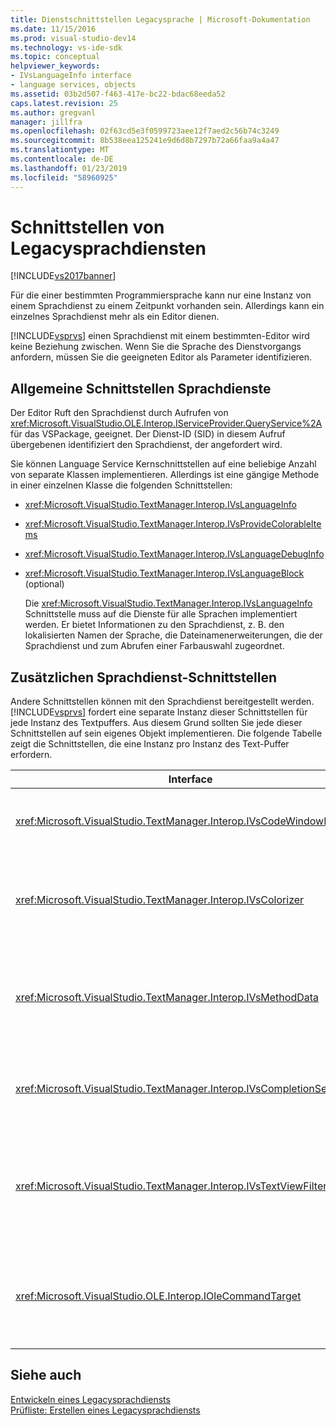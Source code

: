 ```yaml
---
title: Dienstschnittstellen Legacysprache | Microsoft-Dokumentation
ms.date: 11/15/2016
ms.prod: visual-studio-dev14
ms.technology: vs-ide-sdk
ms.topic: conceptual
helpviewer_keywords:
- IVsLanguageInfo interface
- language services, objects
ms.assetid: 03b2d507-f463-417e-bc22-bdac68eeda52
caps.latest.revision: 25
ms.author: gregvanl
manager: jillfra
ms.openlocfilehash: 02f63cd5e3f0599723aee12f7aed2c56b74c3249
ms.sourcegitcommit: 8b538eea125241e9d6d8b7297b72a66faa9a4a47
ms.translationtype: MT
ms.contentlocale: de-DE
ms.lasthandoff: 01/23/2019
ms.locfileid: "58960925"
---
```

# <a name="legacy-language-service-interfaces"></a>Schnittstellen von Legacysprachdiensten
[!INCLUDE[vs2017banner](../../includes/vs2017banner.md)]

Für die einer bestimmten Programmiersprache kann nur eine Instanz von einem Sprachdienst zu einem Zeitpunkt vorhanden sein. Allerdings kann ein einzelnes Sprachdienst mehr als ein Editor dienen.  
  
 [!INCLUDE[vsprvs](../../includes/vsprvs-md.md)] einen Sprachdienst mit einem bestimmten-Editor wird keine Beziehung zwischen. Wenn Sie die Sprache des Dienstvorgangs anfordern, müssen Sie die geeigneten Editor als Parameter identifizieren.  
  
## <a name="common-interfaces-associated-with-language-services"></a>Allgemeine Schnittstellen Sprachdienste  
 Der Editor Ruft den Sprachdienst durch Aufrufen von <xref:Microsoft.VisualStudio.OLE.Interop.IServiceProvider.QueryService%2A> für das VSPackage, geeignet. Der Dienst-ID (SID) in diesem Aufruf übergebenen identifiziert den Sprachdienst, der angefordert wird.  
  
 Sie können Language Service Kernschnittstellen auf eine beliebige Anzahl von separate Klassen implementieren. Allerdings ist eine gängige Methode in einer einzelnen Klasse die folgenden Schnittstellen:  
  
- <xref:Microsoft.VisualStudio.TextManager.Interop.IVsLanguageInfo>  
  
- <xref:Microsoft.VisualStudio.TextManager.Interop.IVsProvideColorableItems>  
  
- <xref:Microsoft.VisualStudio.TextManager.Interop.IVsLanguageDebugInfo>  
  
- <xref:Microsoft.VisualStudio.TextManager.Interop.IVsLanguageBlock> (optional)  
  
  Die <xref:Microsoft.VisualStudio.TextManager.Interop.IVsLanguageInfo> Schnittstelle muss auf die Dienste für alle Sprachen implementiert werden. Er bietet Informationen zu den Sprachdienst, z. B. den lokalisierten Namen der Sprache, die Dateinamenerweiterungen, die der Sprachdienst und zum Abrufen einer Farbauswahl zugeordnet.  
  
## <a name="additional-language-service-interfaces"></a>Zusätzlichen Sprachdienst-Schnittstellen  
 Andere Schnittstellen können mit den Sprachdienst bereitgestellt werden. [!INCLUDE[vsprvs](../../includes/vsprvs-md.md)] fordert eine separate Instanz dieser Schnittstellen für jede Instanz des Textpuffers. Aus diesem Grund sollten Sie jede dieser Schnittstellen auf sein eigenes Objekt implementieren. Die folgende Tabelle zeigt die Schnittstellen, die eine Instanz pro Instanz des Text-Puffer erfordern.  
  
|Interface|Beschreibung|  
|---------------|-----------------|  
|<xref:Microsoft.VisualStudio.TextManager.Interop.IVsCodeWindowManager>|Verwaltet die Zusatzelemente des Code-Fenster, z. B. die Dropdownleiste an. Sie können diese Schnittstelle abrufen, indem Sie mit der <xref:Microsoft.VisualStudio.TextManager.Interop.IVsLanguageInfo.GetCodeWindowManager%2A> Methode. Es gibt ein <xref:Microsoft.VisualStudio.TextManager.Interop.IVsCodeWindowManager> pro Code-Fenster.|  
|<xref:Microsoft.VisualStudio.TextManager.Interop.IVsColorizer>|Farbliche Darstellung Programmiersprachen-Schlüsselwörter und Trennzeichen. Sie können diese Schnittstelle abrufen, indem Sie mit der <xref:Microsoft.VisualStudio.TextManager.Interop.IVsLanguageInfo.GetColorizer%2A> Methode. <xref:Microsoft.VisualStudio.TextManager.Interop.IVsColorizer> wird zum Zeitpunkt der Paint aufgerufen werden. Vermeiden Sie rechenintensive Aufgaben in <xref:Microsoft.VisualStudio.TextManager.Interop.IVsColorizer> oder konnte die Leistung beeinträchtigt werden.|  
|<xref:Microsoft.VisualStudio.TextManager.Interop.IVsMethodData>|Stellt Parameter IntelliSense-QuickInfo bereit. Wenn der Sprachdienst erkennt ein Zeichen, der angibt, Methodendaten muss angezeigt werden, z. B. eine öffnende Klammer ruft er die <xref:Microsoft.VisualStudio.TextManager.Interop.IVsMethodTipWindow.SetMethodData%2A> -Methode benachrichtigt den Text anzuzeigen, die der Sprachdienst ist für die Anzeige einer Parameter-QuickInfo bereit. Die Textansicht klicken Sie dann einen Rückruf in den Sprachdienst, indem Sie mithilfe der Methoden der der <xref:Microsoft.VisualStudio.TextManager.Interop.IVsMethodData> -Schnittstelle zum Abrufen der erforderlichen Informationen für die Anzeige der QuickInfo.|  
|<xref:Microsoft.VisualStudio.TextManager.Interop.IVsCompletionSet>|Stellt IntelliSense-Anweisungsvervollständigung bereit. Wenn der Sprachdienst bereit, um eine Vervollständigungsliste anzuzeigen ist, ruft er die <xref:Microsoft.VisualStudio.TextManager.Interop.IVsTextView.UpdateCompletionStatus%2A> Methode in der Textansicht. Die Textansicht klicken Sie dann einen Rückruf in den Sprachdienst, indem Sie mit den Methoden der <xref:Microsoft.VisualStudio.TextManager.Interop.IVsCompletionSet> Objekt.|  
|<xref:Microsoft.VisualStudio.TextManager.Interop.IVsTextViewFilter>|Ermöglicht die Änderung von der Textansicht, die den Befehlshandler verwenden. Die Klasse, in dem Sie implementieren, die <xref:Microsoft.VisualStudio.TextManager.Interop.IVsTextViewFilter> Schnittstelle muss auch implementieren die <xref:Microsoft.VisualStudio.OLE.Interop.IOleCommandTarget> Schnittstelle. Ruft die Textansicht ab, der <xref:Microsoft.VisualStudio.TextManager.Interop.IVsTextViewFilter> Objekt durch Abfragen der <xref:Microsoft.VisualStudio.OLE.Interop.IOleCommandTarget> -Objekt, das übergebene ist die <xref:Microsoft.VisualStudio.TextManager.Interop.IVsTextView.AddCommandFilter%2A> Methode. Ein SqlEndAltersStep vorhanden sein <xref:Microsoft.VisualStudio.TextManager.Interop.IVsTextViewFilter> Objekt für jede Ansicht.|  
|<xref:Microsoft.VisualStudio.OLE.Interop.IOleCommandTarget>|Fängt Befehle, dass der Benutzer in das Codefenster Typen ab. Überwachen Sie die Ausgabe Ihrer <xref:Microsoft.VisualStudio.OLE.Interop.IOleCommandTarget> Implementierung zum Bereitstellen von Informationen über den Abschluss der benutzerdefinierten und Anzeigen von Änderungen<br /><br /> Übergeben Ihrer <xref:Microsoft.VisualStudio.OLE.Interop.IOleCommandTarget> Objekt, das die Textansicht, Aufruf <xref:Microsoft.VisualStudio.TextManager.Interop.IVsTextView.AddCommandFilter%2A>.|  
  
## <a name="see-also"></a>Siehe auch  
 [Entwickeln eines Legacysprachdiensts](../../extensibility/internals/developing-a-legacy-language-service.md)   
 [Prüfliste: Erstellen eines Legacysprachdiensts](../../extensibility/internals/checklist-creating-a-legacy-language-service.md)
